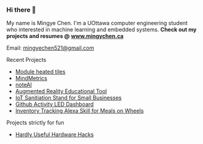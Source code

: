 ### Hi there 👋

My name is Mingye Chen. I'm a UOttawa computer engineering student who interested in machine learning and embedded systems. 
**Check out my projects and resumes @ www.mingychen.ca**

Email: mingyechen521@gmail.com

Recent Projects
- [Module heated tiles](https://github.com/modular-heated-tiles)
- [MindMetrics](https://github.com/UO-Bionics-MindMetrics)
- [noteAI](https://github.com/mingyeeee/Stormhacks2022)
- [Augmented Reality Educational Tool](https://github.com/mingyeeee/RUhacks2021)
- [IoT Sanitiation Stand for Small Businesses](https://github.com/Mershab99/uOttaHack4)
- [Github Activity LED Dashboard](https://github.com/mingyeeee/GithubActivityLedDashboard)
- [Inventory Tracking Alexa Skill for Meals on Wheels](https://github.com/mingyeeee/ToryTrackerAlexa)

Projects strictly for fun 
- [Hardly Useful Hardware Hacks](https://github.com/mingyeeee/hardly-useful-hardware-hacks)
